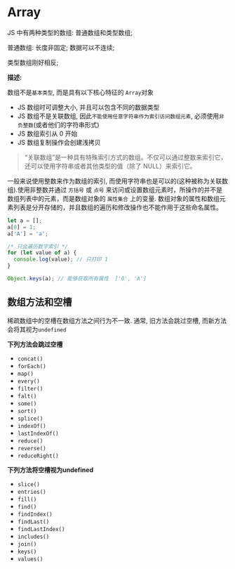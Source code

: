 # Array

JS 中有两种类型的数组: 普通数组和类型数组;

普通数组: 长度非固定; 数据可以不连续;

类型数组刚好相反;

**描述:**

数组不是`基本类型`, 而是具有以下核心特征的 `Array`对象

- JS 数组时可调整大小, 并且可以包含不同的数据类型
- JS 数组不是关联数组, 因此`不能使用任意字符串作为索引访问数组元素`, 必须使用`非负整数`(或者他们的字符串形式)
- JS 数组索引从 0 开始
- JS 数组复制操作会创建浅拷贝

> “关联数组”是一种具有特殊索引方式的数组。不仅可以通过整数来索引它，还可以使用字符串或者其他类型的值（除了 NULL）来索引它。

一般来说使用整数来作为数组的索引, 而使用字符串也是可以的(这种被称为关联数组).使用非整数并通过 `方括号` 或 `点号` 来访问或设置数组元素时，所操作的并不是数组列表中的元素，而是数组对象的 `属性集合` 上的变量. 数组对象的属性和数组元素列表是分开存储的，并且数组的遍历和修改操作也不能作用于这些命名属性。

```js
let a = [];
a[0] = 1;
a['A'] = 'a';

/* 只会遍历数字索引 */
for (let value of a) {
  console.log(value); // 只打印 1
}

Object.keys(a); // 能够获取所有属性  ['0', 'A']
```

## 数组方法和空槽

稀疏数组中的空槽在数组方法之间行为不一致. 通常, 旧方法会跳过空槽, 而新方法会将其视为`undefined`

**下列方法会跳过空槽**

+ `concat()`
+ `forEach()`
+ `map()`
+ `every()`
+ `filter()`
+ `falt()`
+ `some()`
+ `sort()`
+ `splice()`
+ `indexOf()`
+ `lastIndexOf()`
+ `reduce()`
+ `reverse()`
+ `reduceRight()`

**下列方法将空槽视为undefined**

+ `slice()`
+ `entries()`
+ `fill()`
+ `find()`
+ `findIndex()`
+ `findLast()`
+ `findLastIndex()`
+ `includes()`
+ `join()`
+ `keys()`
+ `values()`
